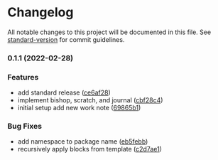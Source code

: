 # Changelog

All notable changes to this project will be documented in this file. See [standard-version](https://github.com/conventional-changelog/standard-version) for commit guidelines.

### 0.1.1 (2022-02-28)


### Features

* add standard release ([ce6af28](https://github.com/stdavis/alfred-notion/commit/ce6af28ee30f5b43713ddec53d86f11eeb840acb))
* implement bishop, scratch, and journal ([cbf28c4](https://github.com/stdavis/alfred-notion/commit/cbf28c49598859c6902a18d7df48312e7f08336b))
* initial setup add new work note ([69865b1](https://github.com/stdavis/alfred-notion/commit/69865b1eddeb5630bb8756df9b3e6035db172b7d))


### Bug Fixes

* add namespace to package name ([eb5febb](https://github.com/stdavis/alfred-notion/commit/eb5febb5415f04282d309915d80dc54a90a7b75d))
* recursively apply blocks from template ([c2d7ae1](https://github.com/stdavis/alfred-notion/commit/c2d7ae1b38ba9ccaa96a16db8eae9801a805470e))
